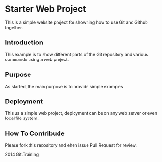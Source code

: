 # Starter Web Project

This is a simple website project for showning how to use Git and Github together.
## Introduction

This example is to show different parts of the Git repository and various commands using a web project.

## Purpose

As started, the main purpose is to provide simple examples

## Deployment

This us a simple web project, deployment can be on any web server or even local file system.

## How To Contribude

Please fork this repository and ehen issue Pull Request for review.

2014 Git.Training